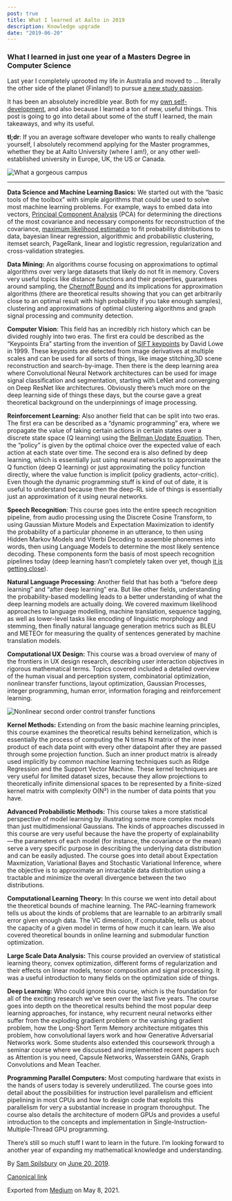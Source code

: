 ```yaml
---
post: true
title: What I learned at Aalto in 2019
description: Knowledge upgrade
date: "2019-06-20"
---
```


### What I learned in just one year of a Masters Degree in Computer Science

Last year I completely uprooted my life in Australia and moved to … literally the other side of the planet (Finland!) to pursue [a new study passion](https://medium.com/@smspillaz/visualising-my-summer-school-math-units-a2ff300b0244).

It has been an absolutely incredible year. Both for my [own self-development](https://medium.com/@smspillaz/self-developments-i-am-thankful-for-in-2018-e5061456b4af), and also because I learned a ton of new, useful things. This post is going to go into detail about some of the stuff I learned, the main takeaways, and why its useful.

**tl;dr**: If you an average software developer who wants to really challenge yourself, I absolutely recommend applying for the Master programmes, whether they be at Aalto University (where I am!), or any other well-established university in Europe, UK, the US or Canada.

![What a gorgeous campus](https://cdn-images-1.medium.com/max/800/1*WRQcfrC56tBa8MnZjebzAQ.jpeg)

---

**Data Science and Machine Learning Basics:** We started out with the “basic tools of the toolbox” with simple algorithms that could be used to solve most machine learning problems. For example, ways to embed data into vectors, [Principal Component Analysis](https://en.wikipedia.org/wiki/Principal_component_analysis) (PCA) for determining the directions of the most covariance and necessary components for reconstruction of the covariance, [maximum likelihood estimation](https://en.wikipedia.org/wiki/Maximum_likelihood_estimation) to fit probability distributions to data, bayesian linear regression, algorithmic and probabilistic clustering, itemset search, PageRank, linear and logistic regression, regularization and cross-validation strategies.

**Data Mining:** An algorithms course focusing on approximations to optimal algorithms over very large datasets that likely do not fit in memory. Covers very useful topics like distance functions and their properties, guarantees around sampling, the [Chernoff Bound](https://en.wikipedia.org/wiki/Chernoff_bound) and its implications for approximation algorithms (there are theoretical results showing that you can get arbitrarily close to an optimal result with high probability if you take enough samples), clustering and approximations of optimal clustering algorithms and graph signal processing and community detection.

**Computer Vision**: This field has an incredibly rich history which can be divided roughly into two eras. The first era could be described as the “Keypoints Era” starting from the invention of [SIFT keypoints](https://en.wikipedia.org/wiki/Scale-invariant_feature_transform) by David Lowe in 1999\. These keypoints are detected from image derivatives at multiple scales and can be used for all sorts of things, like image stitching,3D scene reconstruction and search-by-image. Then there is the deep learning area where Convolutional Neural Network architectures can be used for image signal classification and segmentation, starting with LeNet and converging on Deep ResNet like architectures. Obviously there’s much more on the deep learning side of things these days, but the course gave a great theoretical background on the underpinnings of image processing.

**Reinforcement Learning:** Also another field that can be split into two eras. The first era can be described as a “dynamic programming” era, where we propagate the value of taking certain actions in certain states over a discrete state space (Q learning) using the [Bellman Update Equation](https://en.wikipedia.org/wiki/Bellman_equation). Then, the “policy” is given by the optimal choice over the expected value of each action at each state over time. The second era is also defined by deep learning, which is essentially just using neural networks to approximate the Q function (deep Q learning) or just approximating the policy function directly, where the value function is implicit (policy gradients, actor-critic). Even though the dynamic programming stuff is kind of out of date, it is useful to understand because then the deep-RL side of things is essentially just an approximation of it using neural networks.

**Speech Recognition**: This course goes into the entire speech recognition pipeline, from audio processing using the Discrete Cosine Transform, to using Gaussian Mixture Models and Expectation Maximization to identify the probability of a particular phoneme in an utterance, to then using Hidden Markov Models and Viterbi Decoding to assemble phonemes into words, then using Language Models to determine the most likely sentence decoding. These components form the basis of most speech recognition pipelines today (deep learning hasn’t completely taken over yet, though [it is getting close](https://arxiv.org/pdf/1512.02595v1.pdf)).

**Natural Language Processing**: Another field that has both a “before deep learning” and “after deep learning” era. But like other fields, understanding the probability-based modelling leads to a better understanding of what the deep learning models are actually doing. We covered maximum likelihood approaches to language modelling, machine translation, sequence tagging, as well as lower-level tasks like encoding of linguistic morphology and stemming, then finally natural language generation metrics such as BLEU and METEOr for measuring the quality of sentences generated by machine translation models.

**Computational UX Design:** This course was a broad overview of many of the frontiers in UX design research, describing user interaction objectives in rigorous mathematical terms. Topics covered included a detailed overview of the human visual and perception system, combinatorial optimization, nonlinear transfer functions, layout optimization, Gaussian Processes, integer programming, human error, information foraging and reinforcement learning.

![Nonlinear second order control transfer functions](https://giphy.com/embed/WT934mOQ8XPyGNm3tj/twitter/iframe)

**Kernel Methods:** Extending on from the basic machine learning principles, this course examines the theoretical results behind kernelization, which is essentially the process of computing the N times N matrix of the inner product of each data point with every other datapoint after they are passed through some projection function. Such an inner product matrix is already used implicitly by common machine learning techniques such as Ridge Regression and the Support Vector Machine. These kernel techniques are very useful for limited dataset sizes, because they allow projections to theoretically infinite dimensional spaces to be represented by a finite-sized kernel matrix with complexity O(N²) in the number of data points that you have.

**Advanced Probabilistic Methods:** This course takes a more statistical perspective of model learning by illustrating some more complex models than just multidimensional Gaussians. The kinds of approaches discussed in this course are very useful because the have the property of explainability — the parameters of each model (for instance, the covariance or the mean) serve a very specific purpose in describing the underlying data distribution and can be easily adjusted. The course goes into detail about Expectation Maxmization, Variational Bayes and Stochastic Variational Inference, where the objective is to approximate an intractable data distribution using a tractable and minimize the overall divergence between the two distributions.

**Computational Learning Theory:** In this course we went into detail about the theoretical bounds of machine learning. The PAC-learning framework tells us about the kinds of problems that are learnable to an arbitrarily small error given enough data. The VC dimension, if computable, tells us about the capacity of a given model in terms of how much it can learn. We also covered theoretical bounds in online learning and submodular function optimization.

**Large Scale Data Analysis:** This course provided an overview of statistical learning theory, convex optimization, different forms of regularization and their effects on linear models, tensor composition and signal processing. It was a useful introduction to many fields on the optimization side of things.

**Deep Learning:** Who could ignore this course, which is the foundation for all of the exciting research we’ve seen over the last five years. The course goes into depth on the theoretical results behind the most popular deep learning approaches, for instance, why recurrent neural networks either suffer from the exploding gradient problem or the vanishing gradient problem, how the Long-Short Term Memory architecture mitigates this problem, how convolutional layers work and how Generative Adversarial Networks work. Some students also extended this coursework through a seminar course where we discussed and implemented recent papers such as Attention is you need, Capsule Networks, Wasserstein GANs, Graph Convolutions and Mean Teacher.

**Programming Parallel Computers:** Most computing hardware that exists in the hands of users today is severely underutilized. The course goes into detail about the possibilities for instruction level parallelism and efficient pipelining in most CPUs and how to design code that exploits this parallelism for very a substantial increase in program thoroughput. The course also details the architecture of modern GPUs and provides a useful introduction to the concepts and implementation in Single-Instruction-Multiple-Thread GPU programming.

There’s still so much stuff I want to learn in the future. I’m looking forward to another year of expanding my mathematical knowledge and understanding.

By [Sam Spilsbury](https://medium.com/@smspillaz) on [<time class="dt-published" datetime="2019-06-20T21:37:35.057Z">June 20, 2019</time>](https://medium.com/p/6545bdce5c53).

[Canonical link](https://medium.com/@smspillaz/what-i-learned-at-aalto-this-year-6545bdce5c53)

Exported from [Medium](https://medium.com) on May 8, 2021.
